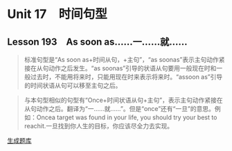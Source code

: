 ﻿ # Unit 17　时间句型
 ## Lesson 193　As soon as……一……就……
 
> 标准句型是“As soon as+时间从句，+主句”，“as soonas”表示主句动作紧接在从句动作之后发生。“as soonas”引导的状语从句要用一般现在时和一般过去时，不能用将来时，只能用现在时来表示将来时。“assoon as”引导的时间状语从句可以移至主句之后。

> 与本句型相似的句型有“Once+时间状语从句+主句”，表示主句动作紧接在从句动作之后。翻译为“一……就……”。但是“once”还有“一旦”的意思。例如：Oncea target was found in your life, you should try your best to reachit.一旦找到你人生的目标，你应该尽全力去实现。


 [生成题库](./sentence/f193.json)